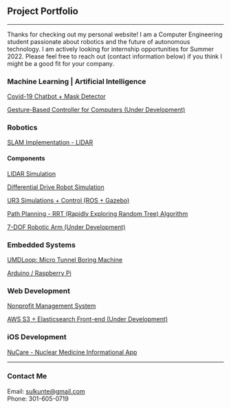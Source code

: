 ## Project Portfolio
---

Thanks for checking out my personal website! I am a Computer Engineering student passionate about robotics and the future of autonomous technology. I am actively looking for internship opportunities for Summer 2022. Please feel free to reach out (contact information below) if you think I might be a good fit for your company.

### Machine Learning | Artificial Intelligence
[Covid-19 Chatbot + Mask Detector](/project_pages/chatbot)

[Gesture-Based Controller for Computers (Under Development)](/project_pages/under_dev)

### Robotics

[SLAM Implementation - LIDAR](/project_pages/slam)

  #### Components
  [LIDAR Simulation](/project_pages/lidar)

  [Differential Drive Robot Simulation](/project_pages/diffDrive)

[UR3 Simulations + Control (ROS + Gazebo)](/project_pages/robo)

[Path Planning - RRT (Rapidly Exploring Random Tree) Algorithm](/project_pages/rrt)

[7-DOF Robotic Arm (Under Development)](/project_pages/under_dev)


### Embedded Systems
[UMDLoop: Micro Tunnel Boring Machine](/project_pages/loop)

[Arduino / Raspberry Pi](project_pages/arduino)

### Web Development
[Nonprofit Management System](/project_pages/rmra)

[AWS S3 + Elasticsearch Front-end (Under Development)](/project_pages/under_dev)

### iOS Development
[NuCare - Nuclear Medicine Informational App](/project_pages/nucare)

---

### Contact Me
Email: sulkunte@gmail.com
<br>
Phone: 301-605-0719
